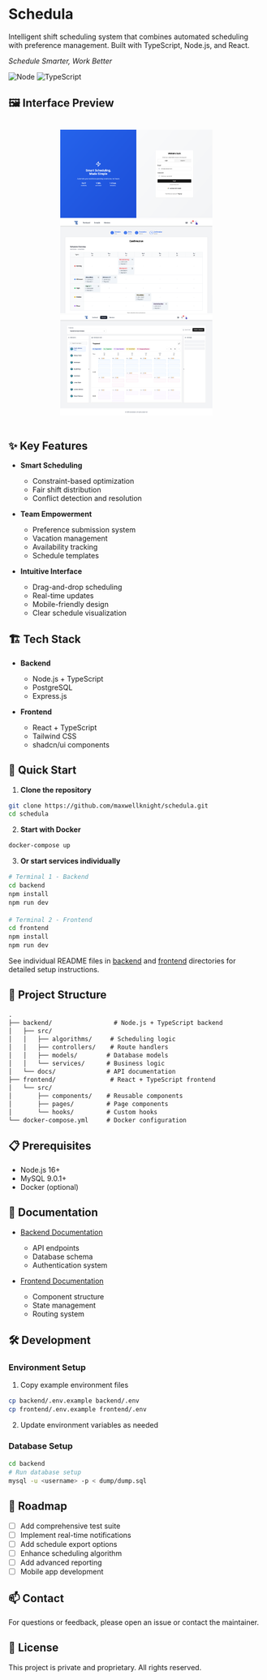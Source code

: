 # Schedula

Intelligent shift scheduling system that combines automated scheduling with preference management. Built with TypeScript, Node.js, and React.

*Schedule Smarter, Work Better*

![Node](https://img.shields.io/badge/node-v16+-green.svg)
![TypeScript](https://img.shields.io/badge/typescript-v4.9+-blue.svg)

## 🖼️ Interface Preview

<div align="center">
  <p style="display: inline-block;">
    <img src="imgs/login-page.png" width="300" hspace="10"/>
    <img src="imgs/confirmation-step.png" width="300" hspace="10"/>
    <img src="imgs/schedule-page.png" width="300" hspace="10"/>
  </p>
</div>

## ✨ Key Features

- **Smart Scheduling**
  - Constraint-based optimization
  - Fair shift distribution
  - Conflict detection and resolution

- **Team Empowerment**
  - Preference submission system
  - Vacation management
  - Availability tracking
  - Schedule templates

- **Intuitive Interface**
  - Drag-and-drop scheduling
  - Real-time updates
  - Mobile-friendly design
  - Clear schedule visualization

## 🏗️ Tech Stack

- **Backend**
  - Node.js + TypeScript
  - PostgreSQL
  - Express.js
  
- **Frontend**
  - React + TypeScript
  - Tailwind CSS
  - shadcn/ui components

## 🚀 Quick Start

1. **Clone the repository**
```bash
git clone https://github.com/maxwellknight/schedula.git
cd schedula
```

2. **Start with Docker**
```bash
docker-compose up
```

3. **Or start services individually**
```bash
# Terminal 1 - Backend
cd backend
npm install
npm run dev

# Terminal 2 - Frontend
cd frontend
npm install
npm run dev
```

See individual README files in [backend](./backend/README.md) and [frontend](./frontend/README.md) directories for detailed setup instructions.

## 📁 Project Structure

```
.
├── backend/                 # Node.js + TypeScript backend
│   ├── src/
│   │   ├── algorithms/     # Scheduling logic
│   │   ├── controllers/    # Route handlers
│   │   ├── models/        # Database models
│   │   └── services/      # Business logic
│   └── docs/              # API documentation
├── frontend/               # React + TypeScript frontend
│   └── src/
│       ├── components/    # Reusable components
│       ├── pages/         # Page components
│       └── hooks/         # Custom hooks
└── docker-compose.yml     # Docker configuration
```

## 📋 Prerequisites

- Node.js 16+
- MySQL 9.0.1+
- Docker (optional)

## 📖 Documentation

- [Backend Documentation](./backend/README.md)
  - API endpoints
  - Database schema
  - Authentication system
  
- [Frontend Documentation](./frontend/README.md)
  - Component structure
  - State management
  - Routing system

## 🛠️ Development

### Environment Setup
1. Copy example environment files
```bash
cp backend/.env.example backend/.env
cp frontend/.env.example frontend/.env
```

2. Update environment variables as needed

### Database Setup
```bash
cd backend
# Run database setup
mysql -u <username> -p < dump/dump.sql
```

## 📝 Roadmap

- [ ] Add comprehensive test suite
- [ ] Implement real-time notifications
- [ ] Add schedule export options
- [ ] Enhance scheduling algorithm
- [ ] Add advanced reporting
- [ ] Mobile app development

## 📫 Contact

For questions or feedback, please open an issue or contact the maintainer.

## 📜 License

This project is private and proprietary. All rights reserved.
